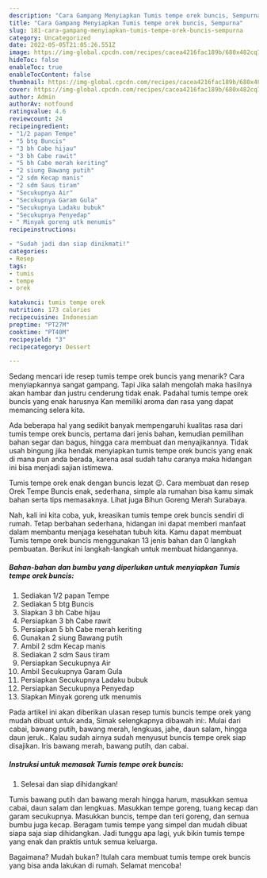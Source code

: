 ```yaml
---
description: "Cara Gampang Menyiapkan Tumis tempe orek buncis, Sempurna"
title: "Cara Gampang Menyiapkan Tumis tempe orek buncis, Sempurna"
slug: 181-cara-gampang-menyiapkan-tumis-tempe-orek-buncis-sempurna
category: Uncategorized
date: 2022-05-05T21:05:26.551Z
image: https://img-global.cpcdn.com/recipes/cacea4216fac189b/680x482cq70/tumis-tempe-orek-buncis-foto-resep-utama.jpg
hideToc: false
enableToc: true
enableTocContent: false
thumbnail: https://img-global.cpcdn.com/recipes/cacea4216fac189b/680x482cq70/tumis-tempe-orek-buncis-foto-resep-utama.jpg
cover: https://img-global.cpcdn.com/recipes/cacea4216fac189b/680x482cq70/tumis-tempe-orek-buncis-foto-resep-utama.jpg
author: Admin
authorAv: notfound
ratingvalue: 4.6
reviewcount: 24
recipeingredient:
- "1/2 papan Tempe"
- "5 btg Buncis"
- "3 bh Cabe hijau"
- "3 bh Cabe rawit"
- "5 bh Cabe merah keriting"
- "2 siung Bawang putih"
- "2 sdm Kecap manis"
- "2 sdm Saus tiram"
- "Secukupnya Air"
- "Secukupnya Garam Gula"
- "Secukupnya Ladaku bubuk"
- "Secukupnya Penyedap"
- " Minyak goreng utk menumis"
recipeinstructions:

- "Sudah jadi dan siap dinikmati!"
categories:
- Resep
tags:
- tumis
- tempe
- orek

katakunci: tumis tempe orek 
nutrition: 173 calories
recipecuisine: Indonesian
preptime: "PT27M"
cooktime: "PT40M"
recipeyield: "3"
recipecategory: Dessert

---
```



Sedang mencari ide resep tumis tempe orek buncis yang menarik? Cara menyiapkannya sangat gampang. Tapi Jika salah mengolah maka hasilnya akan hambar dan justru cenderung tidak enak. Padahal tumis tempe orek buncis yang enak harusnya Kan memiliki aroma dan rasa yang dapat memancing selera kita.


Ada beberapa hal yang sedikit banyak mempengaruhi kualitas rasa dari tumis tempe orek buncis, pertama dari jenis bahan, kemudian pemilihan bahan segar dan bagus, hingga cara membuat dan menyajikannya. Tidak usah bingung jika hendak menyiapkan tumis tempe orek buncis yang enak di mana pun anda berada, karena asal sudah tahu caranya maka hidangan ini bisa menjadi sajian istimewa.

Tumis tempe orek enak dengan buncis lezat 😉. Cara membuat dan resep Orek Tempe Buncis enak, sederhana, simple ala rumahan bisa kamu simak bahan serta tips memasaknya. Lihat juga Bihun Goreng Merah Surabaya.


Nah, kali ini kita coba, yuk, kreasikan tumis tempe orek buncis sendiri di rumah. Tetap berbahan sederhana, hidangan ini dapat memberi manfaat dalam membantu menjaga kesehatan tubuh kita. Kamu dapat membuat Tumis tempe orek buncis menggunakan 13 jenis bahan dan 0 langkah pembuatan. Berikut ini langkah-langkah untuk membuat hidangannya.

<!--inarticleads1-->

##### Bahan-bahan dan bumbu yang diperlukan untuk menyiapkan Tumis tempe orek buncis:

1. Sediakan 1/2 papan Tempe
1. Sediakan 5 btg Buncis
1. Siapkan 3 bh Cabe hijau
1. Persiapkan 3 bh Cabe rawit
1. Persiapkan 5 bh Cabe merah keriting
1. Gunakan 2 siung Bawang putih
1. Ambil 2 sdm Kecap manis
1. Sediakan 2 sdm Saus tiram
1. Persiapkan Secukupnya Air
1. Ambil Secukupnya Garam Gula
1. Persiapkan Secukupnya Ladaku bubuk
1. Persiapkan Secukupnya Penyedap
1. Siapkan  Minyak goreng utk menumis


Pada artikel ini akan diberikan ulasan resep tumis buncis tempe orek yang mudah dibuat untuk anda, Simak selengkapnya dibawah ini:. Mulai dari cabai, bawang putih, bawang merah, lengkuas, jahe, daun salam, hingga daun jeruk.. Kalau sudah airnya sudah menyusut buncis tempe orek siap disajikan. Iris bawang merah, bawang putih, dan cabai. 

<!--inarticleads2-->

##### Instruksi untuk memasak Tumis tempe orek buncis:


1. Selesai dan siap dihidangkan!

Tumis bawang putih dan bawang merah hingga harum, masukkan semua cabai, daun salam dan lengkuas. Masukkan tempe goreng, tuang kecap dan garam secukupnya. Masukkan buncis, tempe dan teri goreng, dan semua bumbu juga kecap. Beragam tumis tempe yang simpel dan mudah dibuat siapa saja siap dihidangkan. Jadi tunggu apa lagi, yuk bikin tumis tempe yang enak dan praktis untuk semua keluarga. 

Bagaimana? Mudah bukan? Itulah cara membuat tumis tempe orek buncis yang bisa anda lakukan di rumah. Selamat mencoba!
